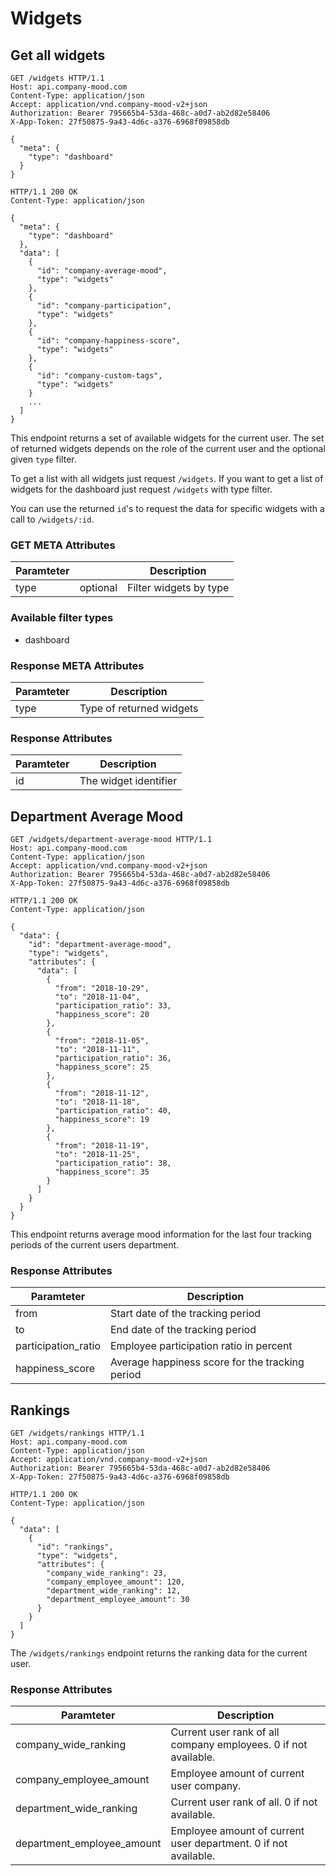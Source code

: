 # Widgets

## Get all widgets

```http
GET /widgets HTTP/1.1
Host: api.company-mood.com
Content-Type: application/json
Accept: application/vnd.company-mood-v2+json
Authorization: Bearer 795665b4-53da-468c-a0d7-ab2d82e58406
X-App-Token: 27f50875-9a43-4d6c-a376-6968f09858db

{
  "meta": {
    "type": "dashboard"
  }
}
```

```http
HTTP/1.1 200 OK
Content-Type: application/json

{
  "meta": {
    "type": "dashboard"
  },
  "data": [
    {
      "id": "company-average-mood",
      "type": "widgets"
    },
    {
      "id": "company-participation",
      "type": "widgets"
    },
    {
      "id": "company-happiness-score",
      "type": "widgets"
    },
    {
      "id": "company-custom-tags",
      "type": "widgets"
    }
    ...
  ]
}
```

This endpoint returns a set of available widgets for the current user.
The set of returned widgets depends on the role of the current user and the optional
given `type` filter.

To get a list with all widgets just request `/widgets`. If you want to get a list of widgets for the dashboard just request `/widgets`
with type filter.

You can use the returned `id`'s to request the data for specific widgets with a call to `/widgets/:id`.

### GET META Attributes

Paramteter       |          | Description
-----------------|----------|-------------
type             | optional | Filter widgets by type

### Available filter types

  - dashboard

### Response META Attributes

Paramteter         | Description
-------------------|------------
type               | Type of returned widgets

### Response Attributes

Paramteter | Description
-----------|------------
id         | The widget identifier


## Department Average Mood

```http
GET /widgets/department-average-mood HTTP/1.1
Host: api.company-mood.com
Content-Type: application/json
Accept: application/vnd.company-mood-v2+json
Authorization: Bearer 795665b4-53da-468c-a0d7-ab2d82e58406
X-App-Token: 27f50875-9a43-4d6c-a376-6968f09858db
```

```http
HTTP/1.1 200 OK
Content-Type: application/json

{
  "data": {
    "id": "department-average-mood",
    "type": "widgets",
    "attributes": {
      "data": [
        {
          "from": "2018-10-29",
          "to": "2018-11-04",
          "participation_ratio": 33,
          "happiness_score": 20
        },
        {
          "from": "2018-11-05",
          "to": "2018-11-11",
          "participation_ratio": 36,
          "happiness_score": 25
        },
        {
          "from": "2018-11-12",
          "to": "2018-11-18",
          "participation_ratio": 40,
          "happiness_score": 19
        },
        {
          "from": "2018-11-19",
          "to": "2018-11-25",
          "participation_ratio": 38,
          "happiness_score": 35
        }
      ]
    }
  }
}
```

This endpoint returns average mood information for the last four tracking periods
of the current users department.

### Response Attributes

Paramteter          | Description
--------------------|--------------
from                | Start date of the tracking period
to                  | End date of the tracking period
participation_ratio | Employee participation ratio in percent
happiness_score     | Average happiness score for the tracking period



## Rankings

```http
GET /widgets/rankings HTTP/1.1
Host: api.company-mood.com
Content-Type: application/json
Accept: application/vnd.company-mood-v2+json
Authorization: Bearer 795665b4-53da-468c-a0d7-ab2d82e58406
X-App-Token: 27f50875-9a43-4d6c-a376-6968f09858db
```

```http
HTTP/1.1 200 OK
Content-Type: application/json

{
  "data": [
    {
      "id": "rankings",
      "type": "widgets",
      "attributes": {
        "company_wide_ranking": 23,
        "company_employee_amount": 120,
        "department_wide_ranking": 12,
        "department_employee_amount": 30
      }
    }
  ]
}
```

The `/widgets/rankings` endpoint returns the ranking data for the current user.

### Response Attributes

Paramteter                 | Description
---------------------------|-------------
company_wide_ranking       | Current user rank of all company employees. 0 if not available.
company_employee_amount    | Employee amount of current user company.
department_wide_ranking    | Current user rank of all. 0 if not available.
department_employee_amount | Employee amount of current user department. 0 if not available.

